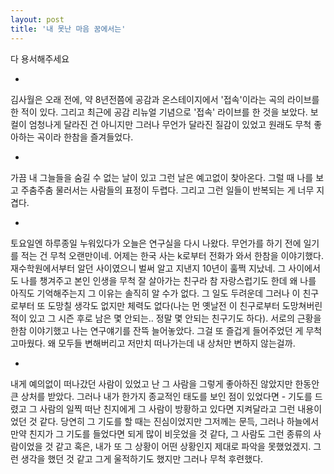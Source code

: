 ```yaml
---
layout: post
title: '내 못난 마음 꿈에서는'
---
```


다 용서해주세요

-

김사월은 오래 전에, 약 8년전쯤에 공감과 온스테이지에서 '접속'이라는 곡의 라이브를 한 적이 있다. 그리고 최근에 공감 리뉴얼 기념으로 '접속' 라이브를 한 것을 보았다. 보컬이 엄청나게 달라진 건 아니지만 그러나 무언가 달라진 질감이 있었고 원래도 무척 좋아하는 곡이라 한참을 즐겨들었다. 

-

가끔 내 그늘들을 숨길 수 없는 날이 있고 그런 날은 예고없이 찾아온다. 그럴 때 나를 보고 주춤주춤 물러서는 사람들의 표정이 두렵다. 그리고 그런 일들이 반복되는 게 너무 지겹다. 

-

토요일엔 하루종일 누워있다가 오늘은 연구실을 다시 나왔다. 무언가를 하기 전에 일기를 적는 건 무척 오랜만이네. 어제는 한국 사는 k로부터 전화가 와서 한참을 이야기했다. 재수학원에서부터 알던 사이였으니 벌써 알고 지낸지 10년이 훌쩍 지났네. 그 사이에서도 나를 챙겨주고 본인 인생을 무척 잘 살아가는 친구라 참 자랑스럽기도 한데 왜 나를 아직도 기억해주는지 그 이유는 솔직히 알 수가 없다. 그 일도 두려운데 그러나 이 친구로부터 또 도망칠 생각도 없지만 체력도 없다(나는 먼 옛날전 이 친구로부터 도망쳐버린 적이 있고 그 시즌 후로 남은 몇 안되는.. 정말 몇 안되는 친구기도 하다). 서로의 근황을 한참 이야기했고 나는 연구얘기를 잔뜩 늘어놓았다. 그걸 또 즐겁게 들어주었던 게 무척 고마웠다. 왜 모두들 변해버리고 저만치 떠나가는데 내 상처만 변하지 않는걸까.

-

내게 예의없이 떠나갔던 사람이 있었고 난 그 사람을 그렇게 좋아하진 않았지만 한동안 큰 상처를 받았다. 그러나 내가 한가지 종교적인 태도를 보인 점이 있었다면 - 기도를 드렸고 그 사람의 일찍 떠난 친지에게 그 사람이 방황하고 있다면 지켜달라고 그런 내용이었던 것 같다. 당연히 그 기도를 할 때는 진심이었지만 그저께는 문득, 그러나 하늘에서 만약 친지가 그 기도를 들었다면 되게 많이 비웃었을 것 같다, 그 사람도 그런 종류의 사람이었을 것 같고 혹은, 내가 또 그 상황이 어떤 상황인지 제대로 파악을 못했었겠지. 그런 생각을 했던 것 같고 그게 울적하기도 했지만 그러나 무척 후련했다. 
